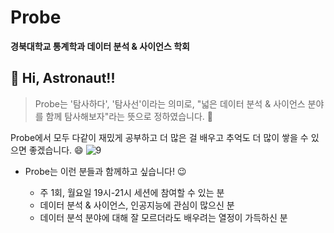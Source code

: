 # Probe
**경북대학교 통계학과 데이터 분석 & 사이언스 학회**

## 🌟 **Hi, Astronaut!!**
                                                           
> Probe는 '탐사하다', '탐사선'이라는 의미로, "넓은 데이터 분석 & 사이언스 분야를 함께 탐사해보자"라는 뜻으로 정하였습니다. 🚀

Probe에서 모두 다같이 재밌게 공부하고 더 많은 걸 배우고 추억도 더 많이 쌓을 수 있으면 좋겠습니다. 😄
  ![9](https://github.com/KNU-Probe/2024_Probe_Spring/assets/154722795/72599890-6f46-4263-aa46-979524134dea)  

* Probe는 이런 분들과 함께하고 싶습니다! 😉

  - 주 1회, 월요일 19시-21시 세션에 참여할 수 있는 분
  - 데이터 분석 & 사이언스, 인공지능에 관심이 많으신 분
  - 데이터 분석 분야에 대해 잘 모르더라도 배우려는 열정이 가득하신 분
  
